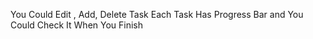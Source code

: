You Could Edit , Add, Delete Task Each Task Has Progress Bar and You Could Check It When You Finish
